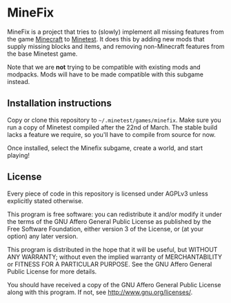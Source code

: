# MineFix

MineFix is a project that tries to (slowly) implement all missing features from the game [Minecraft](https://minecraft.net) to [Minetest](https://minetest.net). It does this by adding new mods that supply missing blocks and items, and removing non-Minecraft features from the base Minetest game.

Note that we are **not** trying to be compatible with existing mods and modpacks. Mods will have to be made compatible with this subgame instead.

## Installation instructions

Copy or clone this repository to `~/.minetest/games/minefix`.
Make sure you run a copy of Minetest compiled after the 22nd of March. The stable build lacks a feature we require, so you'll have to compile from source for now.

Once installed, select the Minefix subgame, create a world, and start playing!

## License

Every piece of code in this repository is licensed under AGPLv3 unless explicitly stated otherwise.

This program is free software: you can redistribute it and/or modify it under the terms of the GNU Affero General Public License as published by the Free Software Foundation, either version 3 of the License, or (at your option) any later version.

This program is distributed in the hope that it will be useful, but WITHOUT ANY WARRANTY; without even the implied warranty of MERCHANTABILITY or FITNESS FOR A PARTICULAR PURPOSE. See the GNU Affero General Public License for more details.

You should have received a copy of the GNU Affero General Public License along with this program. If not, see http://www.gnu.org/licenses/.
